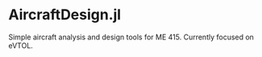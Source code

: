 # AircraftDesign.jl
Simple aircraft analysis and design tools for ME 415. Currently focused on eVTOL.
